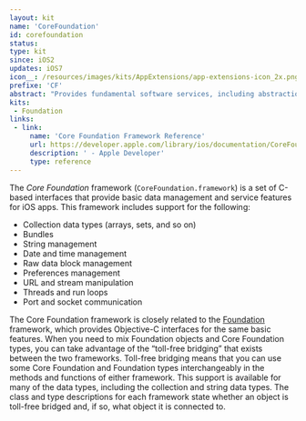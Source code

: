 ```yaml
---
layout: kit
name: 'CoreFoundation'
id: corefoundation
status:
type: kit
since: iOS2
updates: iOS7
icon__: /resources/images/kits/AppExtensions/app-extensions-icon_2x.png
prefixe: 'CF'
abstract: "Provides fundamental software services, including abstractions for common data types, string utilities, collection utilities, resource management, and preferences."
kits:
 - Foundation
links:
 - link:
     name: 'Core Foundation Framework Reference'
     url: https://developer.apple.com/library/ios/documentation/CoreFoundation/Reference/CoreFoundation_Collection/_index.html
     description: ' - Apple Developer'
     type: reference
---
```


The *Core Foundation* framework (`CoreFoundation.framework`) is a set of C-based interfaces that provide basic data management and service features for iOS apps. This framework includes support for the following:

* Collection data types (arrays, sets, and so on)
* Bundles
* String management
* Date and time management
* Raw data block management
* Preferences management
* URL and stream manipulation
* Threads and run loops
* Port and socket communication

The Core Foundation framework is closely related to the [Foundation](/Foundation) framework, which provides Objective-C interfaces for the same basic features. When you need to mix Foundation objects and Core Foundation types, you can take advantage of the “toll-free bridging” that exists between the two frameworks. Toll-free bridging means that you can use some Core Foundation and Foundation types interchangeably in the methods and functions of either framework. This support is available for many of the data types, including the collection and string data types. The class and type descriptions for each framework state whether an object is toll-free bridged and, if so, what object it is connected to.

